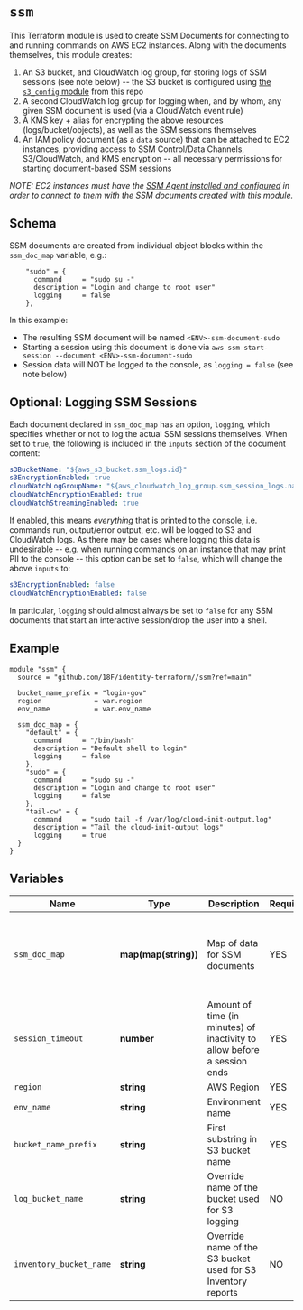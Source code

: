 # `ssm`

This Terraform module is used to create SSM Documents for connecting to and running commands on AWS EC2 instances. Along with the documents themselves, this module creates:

1. An S3 bucket, and CloudWatch log group, for storing logs of SSM sessions (see note below) -- the S3 bucket is configured using [the `s3_config` module](https://github.com/18F/identity-terraform/tree/main/s3_config) from this repo
2. A second CloudWatch log group for logging when, and by whom, any given SSM document is used (via a CloudWatch event rule)
3. A KMS key + alias for encrypting the above resources (logs/bucket/objects), as well as the SSM sessions themselves
4. An IAM policy document (as a `data` source) that can be attached to EC2 instances, providing access to SSM Control/Data Channels, S3/CloudWatch, and KMS encryption -- all necessary permissions for starting document-based SSM sessions

*NOTE: EC2 instances must have the [SSM Agent installed and configured](https://docs.aws.amazon.com/systems-manager/latest/userguide/sysman-install-ssm-agent.html) in order to connect to them with the SSM documents created with this module.*

## Schema

SSM documents are created from individual object blocks within the `ssm_doc_map` variable, e.g.:

```
    "sudo" = {
      command     = "sudo su -"
      description = "Login and change to root user"
      logging     = false
    },
```
In this example:
- The resulting SSM document will be named `<ENV>-ssm-document-sudo`
- Starting a session using this document is done via `aws ssm start-session --document <ENV>-ssm-document-sudo`
- Session data will NOT be logged to the console, as `logging = false` (see note below)

## Optional: Logging SSM Sessions

Each document declared in `ssm_doc_map` has an option, `logging`, which specifies whether or not to log the actual SSM sessions themselves. When set to `true`, the following is included in the `inputs` section of the document content:

```yaml
s3BucketName: "${aws_s3_bucket.ssm_logs.id}"
s3EncryptionEnabled: true
cloudWatchLogGroupName: "${aws_cloudwatch_log_group.ssm_session_logs.name}"
cloudWatchEncryptionEnabled: true
cloudWatchStreamingEnabled: true
```

If enabled, this means _everything_ that is printed to the console, i.e. commands run, output/error output, etc. will be logged to S3 and CloudWatch logs. As there may be cases where logging this data is undesirable -- e.g. when running commands on an instance that may print PII to the console -- this option can be set to `false`, which will change the above `inputs` to:

```yaml
s3EncryptionEnabled: false
cloudWatchEncryptionEnabled: false
```

In particular, `logging` should almost always be set to `false` for any SSM documents that start an interactive session/drop the user into a shell.

## Example

```hcl
module "ssm" {
  source = "github.com/18F/identity-terraform//ssm?ref=main"

  bucket_name_prefix = "login-gov"
  region             = var.region
  env_name           = var.env_name

  ssm_doc_map = {
    "default" = {
      command     = "/bin/bash"
      description = "Default shell to login"
      logging     = false
    },
    "sudo" = {
      command     = "sudo su -"
      description = "Login and change to root user"
      logging     = false
    },
    "tail-cw" = {
      command     = "sudo tail -f /var/log/cloud-init-output.log"
      description = "Tail the cloud-init-output logs"
      logging     = true
  }
}
```

## Variables

| Name                    | Type                 | Description                                                                                                                                                                          | Required | Default                                                                                                                             |
| -----                   | -----                | -----                                                                                                                                                                                | -----    | -----                                                                                                                               |
| `ssm_doc_map`           | **map(map(string))** | Map of data for SSM documents | YES      | <pre>{<br> 'default' = {<br>  description = 'Login shell'<br>  command   = 'cd ; /bin/bash'<br>  logging   = true<br> },<br>}</pre> |
| `session_timeout`       | **number**           | Amount of time (in minutes) of inactivity to allow before a session ends                                                                                                            | YES      | 15                                                                                                                                  |
| `region`                | **string**           | AWS Region                                                                                                                                                                          | YES      |                                                                                                                                     |
| `env_name`              | **string**           | Environment name                                                                                                                                                                    | YES      |                                                                                                                                     |
| `bucket_name_prefix`    | **string**           | First substring in S3 bucket name                                                                                                                                                   | YES      |                                                                                                                                     |
| `log_bucket_name`       | **string**           | Override name of the bucket used for S3 logging                                                                                                                                     | NO       | <blank>                                                                                                                             |
| `inventory_bucket_name` | **string**           | Override name of the S3 bucket used for S3 Inventory reports                                                                                                                        | NO       | <blank>                                                                                                                             |

